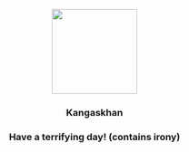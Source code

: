 <p align="center">
    <img src="https://raw.githubusercontent.com/PokeAPI/sprites/master/sprites/pokemon/115.png" width="150" height="150">
</p>
<h3 align="center"> <b>Kangaskhan</b></h3>
<h3 align="center">Have a terrifying day! (contains irony)</h3>
